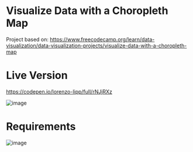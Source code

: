 # Visualize Data with a Choropleth Map

Project based on: https://www.freecodecamp.org/learn/data-visualization/data-visualization-projects/visualize-data-with-a-choropleth-map

# Live Version

https://codepen.io/lorenzo-lipp/full/rNJjRXz

![image](https://user-images.githubusercontent.com/91420499/179084066-35ef260f-cbc5-4234-ae9d-73da3f28932e.png)

# Requirements

![image](https://user-images.githubusercontent.com/91420499/179084286-bcd81365-c898-4268-b319-bc77116813dc.png)
